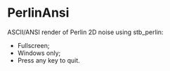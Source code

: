 # PerlinAnsi
ASCII/ANSI render of Perlin 2D noise using stb_perlin:
- Fullscreen;
- Windows only;
- Press any key to quit.
